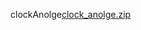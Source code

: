 clockAnolge[clock_anolge.zip](https://github.com/Mr-RameshMunjala/PROJECT1/files/7137722/clock_anolge.zip)

